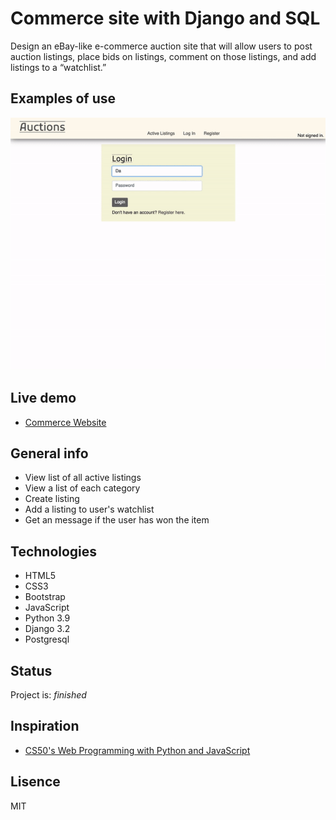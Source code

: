 # Commerce site with Django and SQL
Design an eBay-like e-commerce auction site that will allow users to post auction listings, place bids on listings, comment on those listings, and add listings to a “watchlist.”

## Examples of use
<p align="center">
  <img src="./commerce1.gif" alt="Commerce site" />
</p>

## Live demo
* [Commerce Website](https://hrmtk-commerce.herokuapp.com/)

## General info
* View list of all active listings
* View a list of each category
* Create listing
* Add a listing to user's watchlist
* Get an message if the user has won the item

## Technologies
* HTML5
* CSS3
* Bootstrap
* JavaScript
* Python 3.9
* Django 3.2
* Postgresql

## Status
Project is: _finished_

## Inspiration
* [CS50's Web Programming with Python and JavaScript](https://cs50.harvard.edu/web/2020/projects/2/commerce/)

## Lisence
MIT